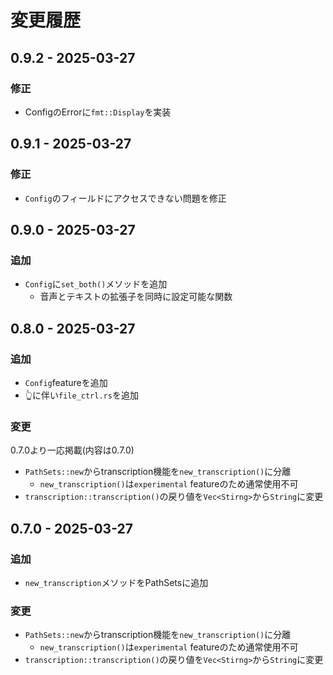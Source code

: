 # 変更履歴

## 0.9.2 - 2025-03-27

### 修正

- ConfigのErrorに`fmt::Display`を実装

## 0.9.1 - 2025-03-27

### 修正

- `Config`のフィールドにアクセスできない問題を修正

## 0.9.0 - 2025-03-27

### 追加

- `Config`に`set_both()`メソッドを追加
  - 音声とテキストの拡張子を同時に設定可能な関数

## 0.8.0 - 2025-03-27

### 追加

- `Config`featureを追加
- 👆に伴い`file_ctrl.rs`を追加

### 変更

0.7.0より一応掲載(内容は0.7.0)

- `PathSets::new`からtranscription機能を`new_transcription()`に分離
  - `new_transcription()`は`experimental` featureのため通常使用不可
- `transcription::transcription()`の戻り値を`Vec<Stirng>`から`String`に変更

## 0.7.0 - 2025-03-27

### 追加

- `new_transcription`メソッドをPathSetsに追加

### 変更

- `PathSets::new`からtranscription機能を`new_transcription()`に分離
  - `new_transcription()`は`experimental` featureのため通常使用不可
- `transcription::transcription()`の戻り値を`Vec<Stirng>`から`String`に変更
